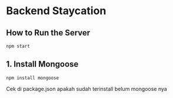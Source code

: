 # Backend Staycation

## How to Run the Server
`npm start`

## 1. Install Mongoose

`npm install mongoose`

Cek di package.json apakah sudah terinstall belum mongoose nya

